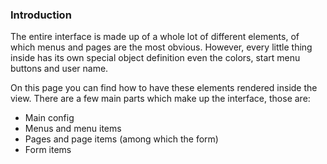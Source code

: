 <h3 id="intro">Introduction</h3>

<p class="leading">The entire interface is made up of a whole lot of different elements, of which menus and pages are the most obvious. However, every little thing inside has its own special object definition even the colors, start menu buttons and user name.</p>


On this page you can find how to have these elements rendered inside the view. There are a few main parts which make up the interface, those are:

* Main config
* Menus and menu items
* Pages and page items (among which the form)
* Form items

